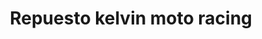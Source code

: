 ---
title: "Repuesto kelvin moto racing"
url: /san-cristobal/repuesto-kelvin-moto-racing/
shop: Motorrad
---